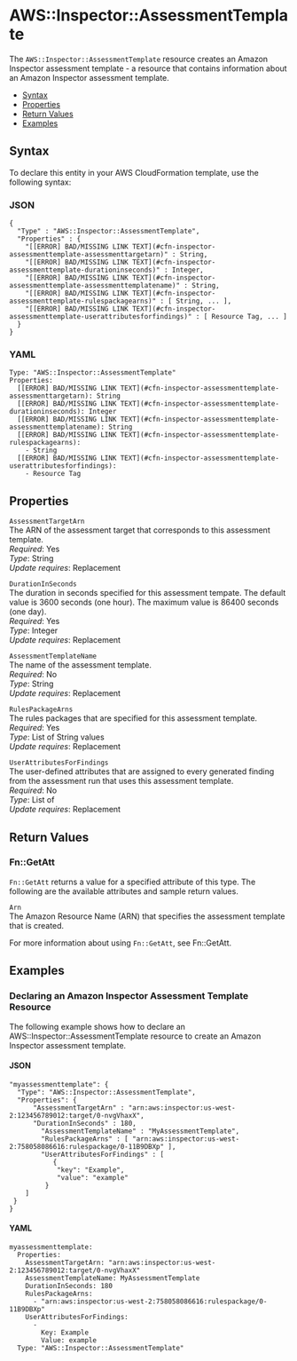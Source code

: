 # AWS::Inspector::AssessmentTemplate<a name="aws-resource-inspector-assessmenttemplate"></a>

The `AWS::Inspector::AssessmentTemplate` resource creates an Amazon Inspector assessment template \- a resource that contains information about an Amazon Inspector assessment template\.


+ [Syntax](#aws-resource-inspector-assessmenttemplate-syntax)
+ [Properties](#aws-resource-inspector-assessmenttemplate-properties)
+ [Return Values](#aws-resource-inspector-assessmenttemplate-returnvalues)
+ [Examples](#aws-resource-inspector-assessmenttemplate-examples)

## Syntax<a name="aws-resource-inspector-assessmenttemplate-syntax"></a>

To declare this entity in your AWS CloudFormation template, use the following syntax:

### JSON<a name="aws-resource-inspector-assessmenttemplate-syntax.json"></a>

```
{
  "Type" : "AWS::Inspector::AssessmentTemplate",
  "Properties" : {
    "[[ERROR] BAD/MISSING LINK TEXT](#cfn-inspector-assessmenttemplate-assessmenttargetarn)" : String,
    "[[ERROR] BAD/MISSING LINK TEXT](#cfn-inspector-assessmenttemplate-durationinseconds)" : Integer,
    "[[ERROR] BAD/MISSING LINK TEXT](#cfn-inspector-assessmenttemplate-assessmenttemplatename)" : String,
    "[[ERROR] BAD/MISSING LINK TEXT](#cfn-inspector-assessmenttemplate-rulespackagearns)" : [ String, ... ],
    "[[ERROR] BAD/MISSING LINK TEXT](#cfn-inspector-assessmenttemplate-userattributesforfindings)" : [ Resource Tag, ... ]
  }
}
```

### YAML<a name="aws-resource-inspector-assessmenttemplate-syntax.yaml"></a>

```
Type: "AWS::Inspector::AssessmentTemplate"
Properties:
  [[ERROR] BAD/MISSING LINK TEXT](#cfn-inspector-assessmenttemplate-assessmenttargetarn): String
  [[ERROR] BAD/MISSING LINK TEXT](#cfn-inspector-assessmenttemplate-durationinseconds): Integer
  [[ERROR] BAD/MISSING LINK TEXT](#cfn-inspector-assessmenttemplate-assessmenttemplatename): String
  [[ERROR] BAD/MISSING LINK TEXT](#cfn-inspector-assessmenttemplate-rulespackagearns): 
    - String
  [[ERROR] BAD/MISSING LINK TEXT](#cfn-inspector-assessmenttemplate-userattributesforfindings): 
    - Resource Tag
```

## Properties<a name="aws-resource-inspector-assessmenttemplate-properties"></a>

`AssessmentTargetArn`  
The ARN of the assessment target that corresponds to this assessment template\.   
 *Required*: Yes  
 *Type*: String  
 *Update requires*: Replacement 

`DurationInSeconds`  
The duration in seconds specified for this assessment tempate\. The default value is 3600 seconds \(one hour\)\. The maximum value is 86400 seconds \(one day\)\.  
 *Required*: Yes  
 *Type*: Integer  
 *Update requires*: Replacement 

`AssessmentTemplateName`  
The name of the assessment template\.  
 *Required*: No  
 *Type*: String  
 *Update requires*: Replacement 

`RulesPackageArns`  
The rules packages that are specified for this assessment template\.  
 *Required*: Yes  
 *Type*: List of String values  
 *Update requires*: Replacement 

`UserAttributesForFindings`  
The user\-defined attributes that are assigned to every generated finding from the assessment run that uses this assessment template\.   
 *Required*: No  
 *Type*: List of   
 *Update requires*: Replacement 

## Return Values<a name="aws-resource-inspector-assessmenttemplate-returnvalues"></a>

### Fn::GetAtt<a name="aws-resource-inspector-assessmenttemplate-getatt"></a>

 `Fn::GetAtt` returns a value for a specified attribute of this type\. The following are the available attributes and sample return values\. 

`Arn`  
The Amazon Resource Name \(ARN\) that specifies the assessment template that is created\. 

For more information about using `Fn::GetAtt`, see Fn::GetAtt\. 

## Examples<a name="aws-resource-inspector-assessmenttemplate-examples"></a>

### Declaring an Amazon Inspector Assessment Template Resource<a name="aws-resource-inspector-assessmenttemplate-example1"></a>

The following example shows how to declare an AWS::Inspector::AssessmentTemplate resource to create an Amazon Inspector assessment template\.

#### JSON<a name="aws-resource-inspector-assessmenttemplate-example1.json"></a>

```
"myassessmenttemplate": {
  "Type": "AWS::Inspector::AssessmentTemplate",
  "Properties": {
      "AssessmentTargetArn" : "arn:aws:inspector:us-west-2:123456789012:target/0-nvgVhaxX",
      "DurationInSeconds" : 180,
	    "AssessmentTemplateName" : "MyAssessmentTemplate",
	    "RulesPackageArns" : [ "arn:aws:inspector:us-west-2:758058086616:rulespackage/0-11B9DBXp" ],
	    "UserAttributesForFindings" : [ 
	       {
            "key": "Example",
            "value": "example"
         }
	]
 }
}
```

#### YAML<a name="aws-resource-inspector-assessmenttemplate-example1.yaml"></a>

```
myassessmenttemplate: 
  Properties: 
    AssessmentTargetArn: "arn:aws:inspector:us-west-2:123456789012:target/0-nvgVhaxX"
    AssessmentTemplateName: MyAssessmentTemplate
    DurationInSeconds: 180
    RulesPackageArns: 
      - "arn:aws:inspector:us-west-2:758058086616:rulespackage/0-11B9DBXp"
    UserAttributesForFindings: 
      - 
        Key: Example
        Value: example
  Type: "AWS::Inspector::AssessmentTemplate"
```